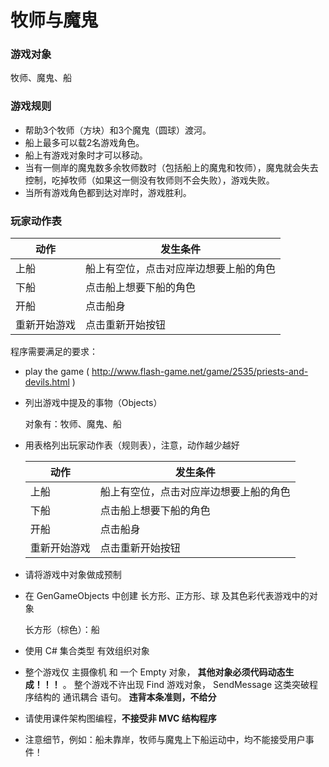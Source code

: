 # 牧师与魔鬼

### 游戏对象

牧师、魔鬼、船

### 游戏规则

- 帮助3个牧师（方块）和3个魔鬼（圆球）渡河。
- 船上最多可以载2名游戏角色。
- 船上有游戏对象时才可以移动。
- 当有一侧岸的魔鬼数多余牧师数时（包括船上的魔鬼和牧师），魔鬼就会失去控制，吃掉牧师（如果这一侧没有牧师则不会失败），游戏失败。
- 当所有游戏角色都到达对岸时，游戏胜利。

### 玩家动作表

| 动作         | 发生条件                               |
| ------------ | -------------------------------------- |
| 上船         | 船上有空位，点击对应岸边想要上船的角色 |
| 下船         | 点击船上想要下船的角色                 |
| 开船         | 点击船身                               |
| 重新开始游戏 | 点击重新开始按钮                       |



程序需要满足的要求：

- play the game ( http://www.flash-game.net/game/2535/priests-and-devils.html )

- 列出游戏中提及的事物（Objects）

  对象有：牧师、魔鬼、船

- 用表格列出玩家动作表（规则表），注意，动作越少越好

  | 动作         | 发生条件                               |
  | ------------ | -------------------------------------- |
  | 上船         | 船上有空位，点击对应岸边想要上船的角色 |
  | 下船         | 点击船上想要下船的角色                 |
  | 开船         | 点击船身                               |
  | 重新开始游戏 | 点击重新开始按钮                       |

- 请将游戏中对象做成预制

- 在 GenGameObjects 中创建 长方形、正方形、球 及其色彩代表游戏中的对象

  长方形（棕色）：船

- 使用 C# 集合类型 有效组织对象

- 整个游戏仅 主摄像机 和 一个 Empty 对象， **其他对象必须代码动态生成！！！** 。 整个游戏不许出现 Find 游戏对象， SendMessage 这类突破程序结构的 通讯耦合 语句。 **违背本条准则，不给分**

- 请使用课件架构图编程，**不接受非 MVC 结构程序**

- 注意细节，例如：船未靠岸，牧师与魔鬼上下船运动中，均不能接受用户事件！